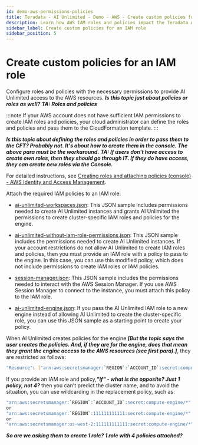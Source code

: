 ```yaml
---
id: demo-aws-permissions-policies
title: Teradata - AI Unlimited - Demo - AWS - Create custom policies for an IAM role
description: Learn how AWS IAM roles and policies impact the Teradata AI Unlimited deployment.
sidebar_label: Create custom policies for an IAM role
sidebar_position: 5
---
```


# Create custom policies for an IAM role

Configure roles and policies with the necessary permissions to provide AI Unlimited access to the AWS resources. ***Is this topic just about policies or roles as well?*** ***TA: Roles and policies***

:::note 
If your AWS account does not have sufficient IAM permissions to create IAM roles and policies, your cloud administrator can define the roles and policies and pass them to the CloudFormation template. 
:::

***Is this topic about defining the roles and policies in order to pass them to the CFT? Probably not. It's about how to create them in the console. The above para must be the workaround.*** ***TA: If users don't have access to create own roles, then they should go through IT. If they do have access, they can create new roles via the Console.***

For detailed instructions, see [Creating roles and attaching policies (console) - AWS Identity and Access Management](https://docs.aws.amazon.com/IAM/latest/UserGuide/access_policies_job-functions_create-policies.html).

Attach the required IAM policies to an IAM role:

- [ai-unlimited-workspaces.json](https://github.com/Teradata/ai-unlimited/blob/develop/deployments/aws/policies/ai-unlimited-workspaces.json): This JSON sample includes permissions needed to create AI Unlimited instances and grants AI Unlimited the permissions to create cluster-specific IAM roles and policies for the engine.

- [ai-unlimited-without-iam-role-permissions.json](https://github.com/Teradata/ai-unlimited/blob/develop/deployments/aws/policies/ai-unlimited-without-iam-role-permissions.json): This JSON sample includes the permissions needed to create AI Unlimited instances. If your account restrictions do not allow AI Unlimited to create IAM roles and policies, then you must provide an IAM role with a policy to pass to the engine. In this case, you can use this modified policy, which does not include permissions to create IAM roles or IAM policies.

- [session-manager.json](https://github.com/Teradata/ai-unlimited/blob/develop/deployments/aws/policies/session-manager.json): This JSON sample includes the permissions needed to interact with the AWS Session Manager. If you use AWS Session Manager to connect to the instance, you must attach this policy to the IAM role.

- [ai-unlimited-engine.json](https://github.com/Teradata/ai-unlimited/blob/develop/deployments/aws/policies/ai-unlimited-engine.json): If you pass the AI Unlimited IAM role to a new engine instead of allowing AI Unlimited to create the cluster-specific role, you can use this JSON sample as a starting point to create your policy.

When AI Unlimited creates policies for the engine ***[But the topic says the user creates the policies. And, if they are for the engine, does that mean they grant the engine access to the AWS resources (see first para).]***, they are restricted as follows:

```bash
"Resource": ["arn:aws:secretsmanager:`REGION`:`ACCOUNT_ID`:secret:compute-engine/`CLUSTER_NAME`/`SECRET_NAME`"]
```

If you provide an IAM role and policy,***"if" - what is the opposite? Just 1 policy, not 4?*** then you can't predict the cluster name, and to avoid the situation, you can use wildcarding in the replacement policy, such as:

``` bash
"arn:aws:secretsmanager:`REGION`:`ACCOUNT_ID`:secret:compute-engine/*"
or
"arn:aws:secretsmanager:`REGION`:111111111111:secret:compute-engine/*"
or
"arn:aws:secretsmanager:us-west-2:111111111111:secret:compute-engine/*"
```

***So are we asking them to create 1 role? 1 role with 4 policies attached?***